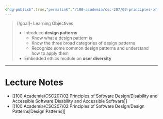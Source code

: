 ```yaml
---
{"dg-publish":true,"permalink":"/100-academia/csc-207/02-principles-of-software-design/week-9-disability-and-accessible-software-ethics-2-more-design-patterns/","tags":["cs","java","lecture","note","university"],"created":"2024-11-14T13:41:58.401-05:00","updated":"2024-11-15T17:50:00.755-05:00"}
---
```



> [!goal]- Learning Objectives
> - Introduce **design patterns**
>     - Know what a design pattern is
>     - Know the three broad categories of design patterns
>     - Recognize some common design patterns and understand how to apply them
> - Embedded ethics module on **user diversity**

---

# Lecture Notes

- [[100 Academia/CSC207/02 Principles of Software Design/Disability and Accessible Software\|Disability and Accessible Software]]
- [[100 Academia/CSC207/02 Principles of Software Design/Design Patterns\|Design Patterns]]

